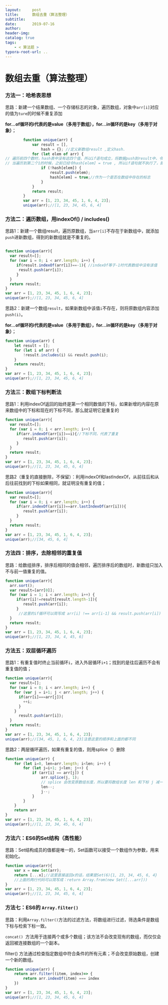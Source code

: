 ```yaml
---
layout:     post
title:      数组去重（算法整理）
subtitle:  
date:       2019-07-16
author:     
header-img: 
catalog: true
tags:
    - < 算法题 >
typora-root-url: ..
---
```


# 数组去重（算法整理）



### 方法一：哈希表思想

思路：新建一个结果数组、一个存储标志的对象，遍历数组，对象中`arr[i]`对应的值为`ture`的时候不重复添加

**for...of循环的i代表的是value（多用于数组），for...in循环的是key（多用于对象）**；

```javascript
        function unique(arr) {
            var result = [],
                hash = {}; //定义新数组result ,定义hash.
            for (let elem of arr) { 
// 遍历前四个数时，hash表中没有这四个值，所以if语句成立，将数据push到result中，令这些表中的数都为true。
// 当遍历到第二个1的时候，之前已经令hash[elem] = true , 所以if语句就不执行了，就不会重复了
                if (!hash[elem]) {
                    result.push(elem);
                    hash[elem] = true;//作为一个是否在数组中存在的标志
                }
            }
            return result;
        }
        var arr = [1, 23, 34, 45, 1, 6, 4, 23];
        unique(arr);//[1, 23, 34, 45, 6, 4]
```

### 方法二：遍历数组，用indexOf() / includes()

思路1：新建一个数组result，遍历原数组，当`arr[i]`不存在于新数组中，就添加`push`进新数组，得到的新数组就是不重复的。

```javascript

function unique(arr){
  var result=[];
  for (var i = 0; i < arr.length; i++) {
     if(result.indexOf(arr[i])==-1){ //indexOf等于-1时代表数组中没有该值
      result.push(arr[i]);
     }
  }
  return result;
}
var arr = [1, 23, 34, 45, 1, 6, 4, 23];
unique(arr);//[1, 23, 34, 45, 6, 4]
```

思路2：新建一个数组`result`，如果新数组中该值`i`不存在，则将原数组内容添加`push(i)`。

**for...of循环的i代表的是value（多用于数组），for...in循环的是key（多用于对象）**；

```javascript
function unique(arr) {
    let result = [];
    for (let i of arr) { 
        !result.includes(i) && result.push(i);
    }
    return result;
}
var arr = [1, 23, 34, 45, 1, 6, 4, 23];
unique(arr);//[1, 23, 34, 45, 6, 4]
```



### 方法三：数组下标判断法

思路1：利用indexOf返回的始终是第一个相同数值的下标，如果新增的内容在原来数组中的下标和现在的下标不同，那么就证明它是重复的

```javascript
function unique(arr){
  var result=[];
  for (var i = 0; i < arr.length; i++) {
     if(arr.indexOf(arr[i])==i){//下标不同，代表了重复
      	result.push(arr[i]);
     }
  }
  return result;
}
var arr = [1, 23, 34, 45, 1, 6, 4, 23];
unique(arr);//[1, 23, 34, 45, 6, 4]
```

思路2（重复的直接删除，不保留）：利用indexOf和lastIndexOf，从前往后和从后往前找到的下标如果相同，就证明没有重复的值；

```javascript
function unique(arr){
  var result=[];
  for (var i = 0; i < arr.length; i++) {
     if(arr.indexOf(arr[i])==arr.lastIndexOf(arr[i])){
      	result.push(arr[i]);
     }
  }
  return result;
}
var arr = [1, 23, 34, 45, 1, 6, 4, 23];
unique(arr);//[34, 45, 6, 4]
```



### 方法四：排序，去除相邻的重复值

思路：给数组排序，排序后相同的值会相邻，遍历排序后的数组时，新数组只加入不与前一值重复的值。

```javascript
function unique(arr){
  arr.sort();
  var result=[arr[0]];
  for (var i = 1; i < arr.length; i++) {
     if(arr[i]!=result[result.length-1]){
      	result.push(arr[i]);
     }
      //这里的if循环可以简写成 arr[i] !== arr[i-1] && result.push(arr[i])
  }
  return result;
}
var arr = [1, 23, 34, 45, 1, 6, 4, 23];
unique(arr);//[1, 23, 34, 4, 45, 6]
```

### 方法五：双层循环遍历

思路1：有重复值时终止当前循环`i`，进入外层循环`i+1`；找到的是往后遍历不会有重复值的值；

```javascript
function unique(arr){
  var result=[];
  for (var i = 0; i < arr.length; i++) {
    for (var j = i+1; j < arr.length; j++) {
      if(arr[i]===arr[j]){
        ++i;
      }
    }
      result.push(arr[i]);
  }
  return result;
}
var arr = [1, 23, 34, 45, 1, 6, 4, 23];
unique(arr);//[34, 45, 1, 6, 4, 23]注意这里的顺序和上面的都不同
```

思路2：两层循环遍历，如果有重复的值，则用splice（）删除

```javascript
function unique(arr) {
    for (let i=0, len=arr.length; i<len; i++) {
        for (let j=i+1; j<len; j++) {
            if (arr[i] == arr[j]) {
                arr.splice(j, 1);
                // splice 会改变原数组长度，所以要将数组长度 len 和下标 j 减一
                len--;
                j--;
            }
        }
    }
    return arr
}
var arr = [1, 23, 34, 45, 1, 6, 4, 23];
unique(arr);//[1, 23, 34, 45, 6, 4]
```



### 方法六：ES6的Set结构（高性能）

思路：Set结构成员的值都是唯一的，Set函数可以接受一个数组作为参数，用来初始化。

```javascript
function unique(arr){
  	var x = new Set(arr);
 	return [...x];//这里直接返回x的话，结果是Set(6){1, 23, 34, 45, 6, 4}
    //上面的两行代码可以简写成：return Array.from(new Set([...arr]))
}
var arr = [1, 23, 34, 45, 1, 6, 4, 23];
unique(arr);//[1, 23, 34, 45, 6, 4]
```

### 方法七：ES6的 `Array.filter()`

思路：利用`Array.filter()`方法的过滤方法，将数组进行过滤，筛选条件是数组下标与检索下标一致。

`concat() `方法用于连接两个或多个数组；该方法不会改变现有的数组，而仅仅会返回被连接数组的一个副本。

filter() 方法通过检查指定数组中符合条件的所有元素；不会改变原始数组，创建一个新的数组。

```javascript
function unique(arr) {
    return arr.filter((item, index)=> {
        return arr.indexOf(item) === index
    })
}
var arr = [1, 23, 34, 45, 1, 6, 4, 23];
unique(arr);//[1, 23, 34, 45, 6, 4]
```



